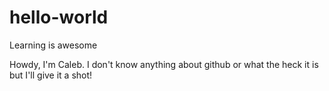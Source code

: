 # hello-world
Learning is awesome

Howdy, I'm Caleb. I don't know anything about github or what the heck it is but I'll give it a shot!
